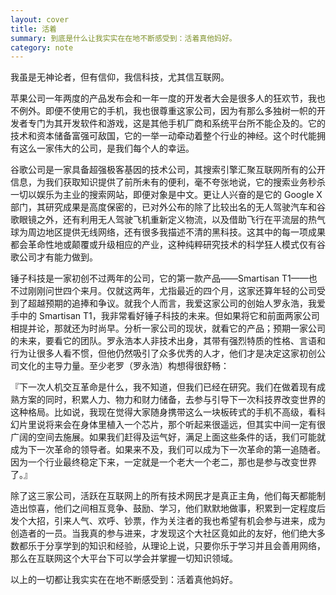 ```yaml
---
layout: cover
title: 活着
summary: 到底是什么让我实实在在地不断感受到：活着真他妈好。
category: note
---
```


我虽是无神论者，但有信仰，我信科技，尤其信互联网。

苹果公司一年两度的产品发布会和一年一度的开发者大会是很多人的狂欢节，我也不例外。即便不使用它的手机，我也很尊重这家公司，因为有那么多独树一帜的开发者专门为其开发软件和游戏，这是其他手机厂商和系统平台所不能企及的。它的技术和资本储备富强可敌国，它的一举一动牵动着整个行业的神经。这个时代能拥有这么一家伟大的公司，是我们每个人的幸运。

谷歌公司是一家具备超强极客基因的技术公司，其搜索引擎汇聚互联网所有的公开信息，为我们获取知识提供了前所未有的便利，毫不夸张地说，它的搜索业务秒杀一切以娱乐为主业的搜索网站，即便对象是中文。更让人兴奋的是它的 Google X 部门，其研究成果是高度保密的，已对外公布的除了比较出名的无人驾驶汽车和谷歌眼镜之外，还有利用无人驾驶飞机重新定义物流，以及借助飞行在平流层的热气球为周边地区提供无线网络，还有很多我描述不清的黑科技。这其中的每一项成果都会革命性地或颠覆或升级相应的产业，这种纯粹研究技术的科学狂人模式仅有谷歌公司才有能力做到。

锤子科技是一家初创不过两年的公司，它的第一款产品——Smartisan T1——也不过刚刚问世四个来月。仅就这两年，尤指最近的四个月，这家还算年轻的公司受到了超越预期的追捧和争议。就我个人而言，我爱这家公司的创始人罗永浩，我爱手中的 Smartisan T1，我非常看好锤子科技的未来。但如果将它和前面两家公司相提并论，那就还为时尚早。分析一家公司的现状，就看它的产品；预期一家公司的未来，要看它的团队。罗永浩本人非技术出身，其带有强烈特质的性格、言语和行为让很多人看不惯，但他仍然吸引了众多优秀的人才，他们才是决定这家初创公司文化的主导力量。至少老罗（罗永浩）构想得很舒畅：

『下一次人机交互革命是什么，我不知道，但我们已经在研究。我们在做着现有成熟方案的同时，积累人力、物力和财力储备，去参与引导下一次科技界改变世界的这种格局。比如说，我现在觉得大家随身携带这么一块板砖式的手机不高级，看科幻片里说将来会在身体里植入一个芯片，那个听起来很遥远，但其实中间一定有很广阔的空间去施展。如果我们赶得及运气好，满足上面这些条件的话，我们可能就成为下一次革命的领导者。如果来不及，我们可以成为下一次革命的第一追随者。因为一个行业最终稳定下来，一定就是一个老大一个老二，那也是参与改变世界了。』

除了这三家公司，活跃在互联网上的所有技术网民才是真正主角，他们每天都能制造出惊喜，他们之间相互竞争、鼓励、学习，他们默默地做事，积累到一定程度后发个大招，引来人气、欢呼、钞票，作为关注者的我也希望有机会参与进来，成为创造者的一员。当我真的参与进来，才发现这个大社区竟如此的友好，他们绝大多数都乐于分享学到的知识和经验，从理论上说，只要你乐于学习并且会善用网络，那么在互联网这个大平台下可以学会并掌握一切知识领域。

以上的一切都让我实实在在地不断感受到：活着真他妈好。
